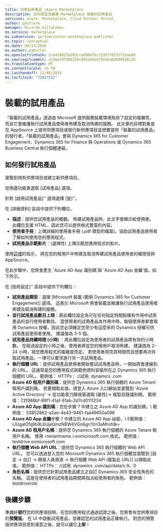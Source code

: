 ```yaml
---
title: 託管試用產品 |Azure Marketplace
description: 如何設定及維護 Marketplace 裝載的試用產品
services: Azure, Marketplace, Cloud Partner Portal,
author: pbutlerm
manager: Ricardo.Villalobos
ms.service: marketplace
ms.subservice: partnercenter-marketplace-publisher
ms.topic: conceptual
ms.date: 09/13/2018
ms.author: pabutler
ms.openlocfilehash: 2ce43402fb283cce09687bc7226770731f1bae0d
ms.sourcegitcommit: ac56ef07d86328c40fed5b5792a6a02698926c2d
ms.translationtype: MT
ms.contentlocale: zh-TW
ms.lasthandoff: 11/08/2019
ms.locfileid: "73827522"
---
```

# <a name="hosted-test-drive"></a>裝載的試用產品

「裝載的試用產品」透過由 Microsoft 提供服務裝載環境免除了設定的複雜性，而且它會維護執行試用產品使用者佈建及取消佈建的服務。 此文章的目標對象是在 AppSource 上提供供應項目或發行新供應項目並想要提供「裝載的試用產品」的發行者，「裝載的試用產品」會與 Dynamics 365 for Customer Engagement、Dynamics 365 for Finance 與 Operations 或 Dynamics 365 Business Central 執行個體連結。

## <a name="how-to-publish-a-test-drive"></a>如何發行試用產品

瀏覽到現有供應項目或建立新供應項目。

從側邊功能表選取 [試用產品] 選項。

針對 [啟用試用產品]\'\' 選項選擇 [是]\'\'。

在 [詳細資料] 區段中提供下列欄位。

- **描述**：提供您試用產品的概觀。 佈建試用產品時，此文字會顯示給使用者。 此欄位支援 HTML，因此您可以提供格式豐富的內容。
- **使用者手冊**：上傳詳細的使用者手冊 (.pdf 類型的檔案)，協助試用產品使用者了解如何使用您的應用程式。
- **試用產品示範影片**：(選擇性) 上傳示範您應用程式的影片。

使用[這裡](https://github.com/Microsoft/AppSource/blob/patch-1/Microsoft%20Hosted%20Test%20Drive/Setup-your-Azure-subscription-for-Dynamics365-Microsoft-Hosted-Test-Drives.md)的指示， 將在您的租用戶中佈建及取消佈建試用產品使用者的權限授與 AppSource。

在此步驟中，您將會產生 \'Azure AD App 識別碼\'與 \'Azure AD App 金鑰\'值，如下所示。

在 [技術設定]\'\' 區段中提供下列欄位：

- **試用產品類型**：選擇 [Microsoft 裝載 (範例 Dynamics 365 for Customer Engagement)] 選項。 這表示 Microsoft 將會裝載並維護執行試用產品使用者佈建及取消佈建的服務。
- **並行試用產品數目上限**：將此欄位設定為可在任何指定時間點擁有作用中試用產品的並行使用者數目。 當使用者的試用產品為作用中時，每個使用者都會取用 Dynamics 授權，因此您必須確定您至少有這麼多的 Dynamics 授權可供試用產品使用者使用。 建議值為 3-5 個。
- **試用產品持續時間 (小時)** ：將此欄位設定為使用者的試用產品將有效的小時數。 在經過設定的小時之後，使用者將從您的租用戶取消佈建。 建議值為 2-24 小時，視您應用程式的複雜度而定。 若使用者用完其時間而且想要再次存取試用產品，一律可以要求進行另一次試用產品。
- **執行個體 URL**：提供試用產品使用者開始嘗試試用產品時，一開始將會連線到的 URL。 這通常是您的應用程式與範例資料安裝所在之 Dynamics 365 執行個體的 URL。 範例值： HTTPs： \//試用. dynamics .com
- **Azure AD 租用戶識別碼**：提供您 Dynamics 365 執行個體的 Azure Tenant 租用戶識別碼。 若要擷取此值，請登入 Azure 入口網站並瀏覽到 \'Azure Active Directory\' -\> 從功能表刀鋒視窗選取 [屬性]-\> 複製目錄識別碼。 範例值：72f988bf-86f1-41af-91ab-2d7cd0111234
- **Azure AD App 識別碼**：您在步驟 7 中建立之 Azure AD App 的識別碼。\ 範例值： 53852862-a2ae-4e43-9461-faa49650a096
- **Azure AD App 金鑰**步驟 7 中建立的 Azure AD App 祕密。\ E範例值： IJUgaIOfq9b9LbUjeQmzNBW4VGn6grr1l/n3aMrnfdk=
- **Azure AD 租用戶名稱**：提供您 Dynamics 365 執行個體的 Azure Tenant 租用戶名稱。 使用 \<tenantname.\>onmicrosoft.com 格式。 範例值：testdrive.onmicrosoft.com
- **執行個體 Web API URL**：提供您 Dynamics 365 執行個體的 Web API URL。 您可以透過登入您的 Microsoft Dynamics 365 執行個體並瀏覽到 [設定 -\> 自訂 -\> 開發人員資源 -\> 執行個體 Web API (複製此 URL)] 以擷取此值。 範例值： HTTPs： \//試用. dynamics .com/api/data/v 9。0 
- **角色名稱**：提供您已針對試用產品建立之自訂 Dynamics 365 安全性角色的名稱。 這是在使用者的試用產品期間將指派給使用者的角色。 範例值： testdriverole

## <a name="next-steps"></a>後續步驟

準備好**發行**您的供應項目時，在您的應用程式通過認證之後，您將會有您供應項目的**預覽版**。 在 UI 中啟動試用產品，並確認您的試用產品正確執行。 對您的預覽版供應項目感到滿意之後，就可以讓它**上架**！
